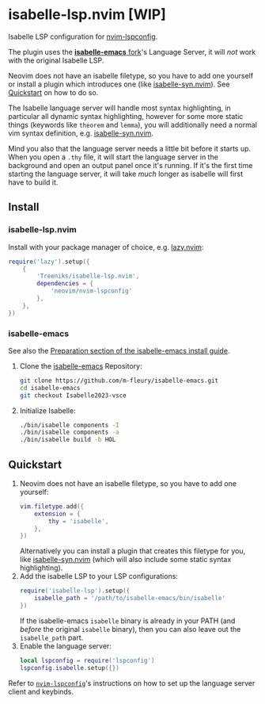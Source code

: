 # isabelle-lsp.nvim \[WIP\]

Isabelle LSP configuration for [nvim-lspconfig](https://github.com/neovim/nvim-lspconfig).

The plugin uses the [**isabelle-emacs** fork](https://github.com/m-fleury/isabelle-emacs)'s Language Server, it will *not* work with the original Isabelle LSP.

Neovim does not have an isabelle filetype, so you have to add one yourself or install a plugin which introduces one (like [isabelle-syn.nvim](https://github.com/Treeniks/isabelle-syn.nvim)). See [Quickstart](#Quickstart) on how to do so.

The Isabelle language server will handle most syntax highlighting, in particular all dynamic syntax highlighting, however for some more static things (keywords like `theorem` and `lemma`), you will additionally need a normal vim syntax definition, e.g. [isabelle-syn.nvim](https://github.com/Treeniks/isabelle-syn.nvim).

Mind you also that the language server needs a little bit before it starts up. When you open a `.thy` file, it will start the language server in the background and open an output panel once it's running. If it's the first time starting the language server, it will take *much* longer as isabelle will first have to build it.

## Install

### isabelle-lsp.nvim

Install with your package manager of choice, e.g. [lazy.nvim](https://github.com/folke/lazy.nvim):
```lua
require('lazy').setup({
    {
        'Treeniks/isabelle-lsp.nvim',
        dependencies = {
            'neovim/nvim-lspconfig'
        },
    },
})
```

### isabelle-emacs

See also the [Preparation section of the isabelle-emacs install guide](https://github.com/m-fleury/isabelle-emacs/blob/Isabelle2023-vsce/src/Tools/emacs-lsp/spacemacs_layers/isabelle/README.org#preparation).

1. Clone the [isabelle-emacs](https://github.com/m-fleury/isabelle-emacs) Repository:
    ```sh
    git clone https://github.com/m-fleury/isabelle-emacs.git
    cd isabelle-emacs
    git checkout Isabelle2023-vsce
    ```
2. Initialize Isabelle:
    ```sh
    ./bin/isabelle components -I
    ./bin/isabelle components -a
    ./bin/isabelle build -b HOL
    ```

## Quickstart

1. Neovim does not have an isabelle filetype, so you have to add one yourself:
    ```lua
    vim.filetype.add({
        extension = {
            thy = 'isabelle',
        },
    })
    ```
    Alternatively you can install a plugin that creates this filetype for you, like [isabelle-syn.nvim](https://github.com/Treeniks/isabelle-syn.nvim) (which will also include some static syntax highlighting).
2. Add the isabelle LSP to your LSP configurations:
    ```lua
    require('isabelle-lsp').setup({
        isabelle_path = '/path/to/isabelle-emacs/bin/isabelle'
    })
    ```
    If the isabelle-emacs `isabelle` binary is already in your PATH (and *before* the original `isabelle` binary), then you can also leave out the `isabelle_path` part.
3. Enable the language server:
    ```lua
    local lspconfig = require('lspconfig')
    lspconfig.isabelle.setup({})
    ```

Refer to [`nvim-lspconfig`](https://github.com/neovim/nvim-lspconfig)'s instructions on how to set up the language server client and keybinds.

<!-- vsplit vs split config -->
